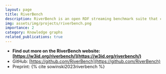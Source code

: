 ```yaml
---
layout: page
title: RiverBench
description: RiverBench is an open RDF streaming benchmark suite that can be used for a wide range of benchmarking tasks
img: assets/img/projects/riverbench.png
importance: 2
category: Knowledge graphs
related_publications: true
---
```


- **Find out more on the RiverBench website: [https://w3id.org/riverbench/](https://w3id.org/riverbench/)**
- GitHub: [https://github.com/RiverBench](https://github.com/RiverBench)
- Preprint: {% cite sowinski2023riverbench %}
